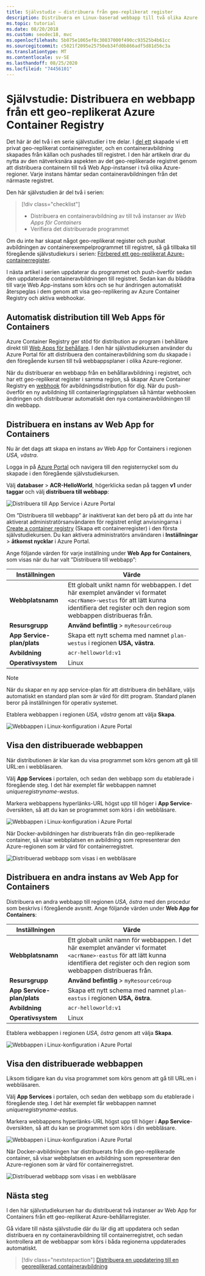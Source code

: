 ```yaml
---
title: Självstudie – distribuera från geo-replikerat register
description: Distribuera en Linux-baserad webbapp till två olika Azure-regioner med hjälp av en containeravbildning från ett geo-replikerat Azure-containerregister. Del två av en serie i tre delar.
ms.topic: tutorial
ms.date: 08/20/2018
ms.custom: seodec18, mvc
ms.openlocfilehash: 5b075e1065ef8c30837000f490cc93525b4b61cc
ms.sourcegitcommit: c5021f2095e25750eb34fd0b866adf5d81d56c3a
ms.translationtype: MT
ms.contentlocale: sv-SE
ms.lasthandoff: 08/25/2020
ms.locfileid: "74456101"
---
```

# <a name="tutorial-deploy-a-web-app-from-a-geo-replicated-azure-container-registry"></a>Självstudie: Distribuera en webbapp från ett geo-replikerat Azure Container Registry

Det här är del två i en serie självstudier i tre delar. I [del ett](container-registry-tutorial-prepare-registry.md) skapade vi ett privat geo-replikerat containerregister, och en containeravbildning skapades från källan och pushades till registret. I den här artikeln drar du nytta av den nätverksnära aspekten av det geo-replikerade registret genom att distribuera containern till två Web App-instanser i två olika Azure-regioner. Varje instans hämtar sedan containeravbildningen från det närmaste registret.

Den här självstudien är del två i serien:

> [!div class="checklist"]
> * Distribuera en containeravbildning av till två instanser av *Web Apps för Containers*
> * Verifiera det distribuerade programmet

Om du inte har skapat något geo-replikerat register och pushat avbildningen av containerexempelprogrammet till registret, så gå tillbaka till föregående självstudiekurs i serien: [Förbered ett geo-replikerat Azure-containerregister](container-registry-tutorial-prepare-registry.md).

I nästa artikel i serien uppdaterar du programmet och push-överför sedan den uppdaterade containeravbildningen till registret. Sedan kan du bläddra till varje Web App-instans som körs och se hur ändringen automatiskt återspeglas i dem genom att visa geo-replikering av Azure Container Registry och aktiva webhookar.

## <a name="automatic-deployment-to-web-apps-for-containers"></a>Automatisk distribution till Web Apps för Containers

Azure Container Registry ger stöd för distribution av program i behållare direkt till [Web Apps för behållare](../app-service/containers/index.yml). I den här självstudiekursen använder du Azure Portal för att distribuera den containeravbildning som du skapade i den föregående kursen till två webbappsplaner i olika Azure-regioner.

När du distribuerar en webbapp från en behållaravbildning i registret, och har ett geo-replikerat register i samma region, så skapar Azure Container Registry en [webhook](container-registry-webhook.md) för avbildningsdistribution för dig. När du push-överför en ny avbildning till containerlagringsplatsen så hämtar webhooken ändringen och distribuerar automatiskt den nya containeravbildningen till din webbapp.

## <a name="deploy-a-web-app-for-containers-instance"></a>Distribuera en instans av Web App for Containers

Nu är det dags att skapa en instans av Web App for Containers i regionen *USA, västra*.

Logga in på [Azure Portal](https://portal.azure.com) och navigera till den registernyckel som du skapade i den föregående självstudiekursen.

Välj **databaser**  >  **ACR-HelloWorld**, högerklicka sedan på taggen **v1** under **taggar** och välj **distribuera till webbapp**:

![Distribuera till App Service i Azure Portal][deploy-app-portal-01]

Om ”Distribuera till webbapp” är inaktiverat kan det bero på att du inte har aktiverat administratörsanvändaren för registret enligt anvisningarna i [Create a container registry](container-registry-tutorial-prepare-registry.md#create-a-container-registry) (Skapa ett containerregister) i den första självstudiekursen. Du kan aktivera administratörs användaren i **Inställningar**  >  **åtkomst nycklar** i Azure Portal.

Ange följande värden för varje inställning under **Web App for Containers**, som visas när du har valt ”Distribuera till webbapp”:

| Inställningen | Värde |
|---|---|
| **Webbplatsnamn** | Ett globalt unikt namn för webbappen. I det här exemplet använder vi formatet `<acrName>-westus` för att lätt kunna identifiera det register och den region som webbappen distribueras från. |
| **Resursgrupp** | **Använd befintlig** > `myResourceGroup` |
| **App Service-plan/plats** | Skapa ett nytt schema med namnet `plan-westus` i regionen **USA, västra**. |
| **Avbildning** | `acr-helloworld:v1` |
| **Operativsystem** | Linux |

> [!NOTE]
> När du skapar en ny app service-plan för att distribuera din behållare, väljs automatiskt en standard plan som är värd för ditt program. Standard planen beror på inställningen för operativ systemet.

Etablera webbappen i regionen *USA, västra* genom att välja **Skapa**.

![Webbappen i Linux-konfiguration i Azure Portal][deploy-app-portal-02]

## <a name="view-the-deployed-web-app"></a>Visa den distribuerade webbappen

När distributionen är klar kan du visa programmet som körs genom att gå till URL:en i webbläsaren.

Välj **App Services** i portalen, och sedan den webbapp som du etablerade i föregående steg. I det här exemplet får webbappen namnet *uniqueregistryname-westus*.

Markera webbappens hyperlänks-URL högst upp till höger i **App Service**-översikten, så att du kan se programmet som körs i din webbläsare.

![Webbappen i Linux-konfiguration i Azure Portal][deploy-app-portal-04]

När Docker-avbildningen har distribuerats från din geo-replikerade container, så visar webbplatsen en avbildning som representerar den Azure-regionen som är värd för containerregistret.

![Distribuerad webbapp som visas i en webbläsare][deployed-app-westus]

## <a name="deploy-second-web-app-for-containers-instance"></a>Distribuera en andra instans av Web App for Containers

Distribuera en andra webbapp till regionen *USA, östra* med den procedur som beskrivs i föregående avsnitt. Ange följande värden under **Web App for Containers**:

| Inställningen | Värde |
|---|---|
| **Webbplatsnamn** | Ett globalt unikt namn för webbappen. I det här exemplet använder vi formatet `<acrName>-eastus` för att lätt kunna identifiera det register och den region som webbappen distribueras från. |
| **Resursgrupp** | **Använd befintlig** > `myResourceGroup` |
| **App Service-plan/plats** | Skapa ett nytt schema med namnet `plan-eastus` i regionen **USA, östra**. |
| **Avbildning** | `acr-helloworld:v1` |
| **Operativsystem** | Linux |

Etablera webbappen i regionen *USA, östra* genom att välja **Skapa**.

![Webbappen i Linux-konfiguration i Azure Portal][deploy-app-portal-06]

## <a name="view-the-deployed-web-app"></a>Visa den distribuerade webbappen

Liksom tidigare kan du visa programmet som körs genom att gå till URL:en i webbläsaren.

Välj **App Services** i portalen, och sedan den webbapp som du etablerade i föregående steg. I det här exemplet får webbappen namnet *uniqueregistryname-eastus*.

Markera webbappens hyperlänks-URL högst upp till höger i **App Service**-översikten, så att du kan se programmet som körs i din webbläsare.

![Webbappen i Linux-konfiguration i Azure Portal][deploy-app-portal-07]

När Docker-avbildningen har distribuerats från din geo-replikerade container, så visar webbplatsen en avbildning som representerar den Azure-regionen som är värd för containerregistret.

![Distribuerad webbapp som visas i en webbläsare][deployed-app-eastus]

## <a name="next-steps"></a>Nästa steg

I den här självstudiekursen har du distribuerat två instanser av Web App for Containers från ett geo-replikerat Azure-behållarregister.

Gå vidare till nästa självstudie där du lär dig att uppdatera och sedan distribuera en ny containeravbildning till containerregistret, och sedan kontrollera att de webbappar som körs i båda regionerna uppdaterades automatiskt.

> [!div class="nextstepaction"]
> [Distribuera en uppdatering till en georeplikerad containeravbildning](./container-registry-tutorial-deploy-update.md)

<!-- IMAGES -->
[deploy-app-portal-01]: ./media/container-registry-tutorial-deploy-app/deploy-app-portal-01.png
[deploy-app-portal-02]: ./media/container-registry-tutorial-deploy-app/deploy-app-portal-02.png
[deploy-app-portal-03]: ./media/container-registry-tutorial-deploy-app/deploy-app-portal-03.png
[deploy-app-portal-04]: ./media/container-registry-tutorial-deploy-app/deploy-app-portal-04.png
[deploy-app-portal-05]: ./media/container-registry-tutorial-deploy-app/deploy-app-portal-05.png
[deploy-app-portal-06]: ./media/container-registry-tutorial-deploy-app/deploy-app-portal-06.png
[deploy-app-portal-07]: ./media/container-registry-tutorial-deploy-app/deploy-app-portal-07.png
[deployed-app-westus]: ./media/container-registry-tutorial-deploy-app/deployed-app-westus.png
[deployed-app-eastus]: ./media/container-registry-tutorial-deploy-app/deployed-app-eastus.png